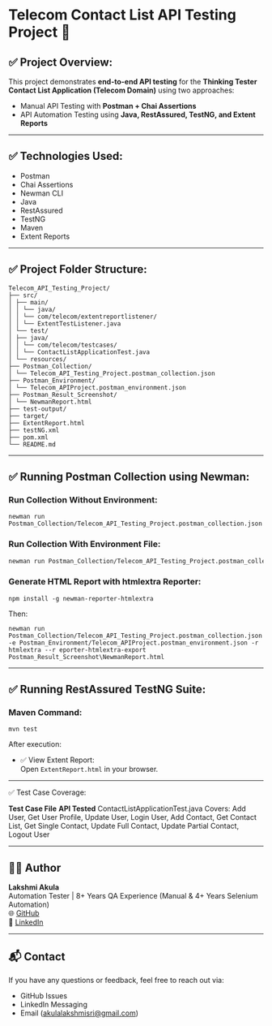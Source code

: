 
# Telecom Contact List API Testing Project 🚀

## ✅ Project Overview:

This project demonstrates **end-to-end API testing** for the **Thinking Tester Contact List Application (Telecom Domain)** using two approaches:

- Manual API Testing with **Postman + Chai Assertions**
- API Automation Testing using **Java, RestAssured, TestNG, and Extent Reports**

---

## ✅ Technologies Used:

- Postman
- Chai Assertions
- Newman CLI
- Java
- RestAssured
- TestNG
- Maven
- Extent Reports

---

## ✅ Project Folder Structure:

```
Telecom_API_Testing_Project/
├── src/
│ ├── main/
│ │ └── java/
│ │ └── com/telecom/extentreportlistener/
│ │ └── ExtentTestListener.java
│ └── test/
│ ├── java/
│ │ └── com/telecom/testcases/
│ │ └── ContactListApplicationTest.java
│ └── resources/
├── Postman_Collection/
│ └── Telecom_API_Testing_Project.postman_collection.json
├── Postman_Environment/
│ └── Telecom_APIProject.postman_environment.json
├── Postman_Result_Screenshot/
│ └── NewmanReport.html
├── test-output/
├── target/
├── ExtentReport.html
├── testNG.xml
├── pom.xml
└── README.md
```

---

## ✅ Running Postman Collection using Newman:

### Run Collection Without Environment:

```
newman run Postman_Collection/Telecom_API_Testing_Project.postman_collection.json
```

### Run Collection With Environment File:

```bash
newman run Postman_Collection/Telecom_API_Testing_Project.postman_collection.json -e Postman_Environment/Telecom_APIProject.postman_environment.json
```

### Generate HTML Report with htmlextra Reporter:

```
npm install -g newman-reporter-htmlextra
```

Then:

```
newman run Postman_Collection/Telecom_API_Testing_Project.postman_collection.json -e Postman_Environment/Telecom_APIProject.postman_environment.json -r htmlextra --r eporter-htmlextra-export Postman_Result_Screenshot\NewmanReport.html
```

---

## ✅ Running RestAssured TestNG Suite:

### Maven Command:

```
mvn test
```

After execution:

- ✅ View Extent Report:  
Open `ExtentReport.html` in your browser.

---

✅ Test Case Coverage:

**Test Case File**	                          **API Tested**
ContactListApplicationTest.java	              Covers: Add User, Get User Profile, Update User, Login User, Add Contact, Get Contact List, Get Single Contact, Update Full Contact, Update Partial Contact, Logout User

---

## 🙋‍♀️ Author

**Lakshmi Akula**  
Automation Tester | 8+ Years QA Experience (Manual & 4+ Years Selenium Automation)  
🌐 [GitHub](https://github.com/LakshmisriAkula)  
🔗 [LinkedIn](https://www.linkedin.com/in/lakshmisri-akula-b78232130/)

---

## 📬 Contact

If you have any questions or feedback, feel free to reach out via:
- GitHub Issues  
- LinkedIn Messaging  
- Email (akulalakshmisri@gmail.com)
